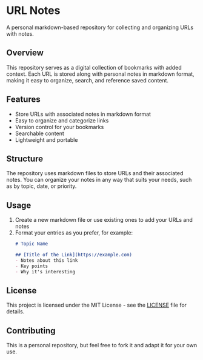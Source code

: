 # URL Notes

A personal markdown-based repository for collecting and organizing URLs with notes.

## Overview

This repository serves as a digital collection of bookmarks with added context. Each URL is stored along with personal notes in markdown format, making it easy to organize, search, and reference saved content.

## Features

- Store URLs with associated notes in markdown format
- Easy to organize and categorize links
- Version control for your bookmarks
- Searchable content
- Lightweight and portable

## Structure

The repository uses markdown files to store URLs and their associated notes. You can organize your notes in any way that suits your needs, such as by topic, date, or priority.

## Usage

1. Create a new markdown file or use existing ones to add your URLs and notes
2. Format your entries as you prefer, for example:
   ```markdown
   # Topic Name

   ## [Title of the Link](https://example.com)
   - Notes about this link
   - Key points
   - Why it's interesting
   ```

## License

This project is licensed under the MIT License - see the [LICENSE](LICENSE) file for details.

## Contributing

This is a personal repository, but feel free to fork it and adapt it for your own use.
